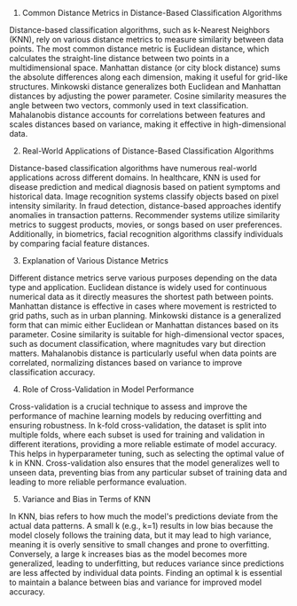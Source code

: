 1. Common Distance Metrics in Distance-Based Classification Algorithms

Distance-based classification algorithms, such as k-Nearest Neighbors (KNN), rely on various distance metrics to measure similarity between data points. The most common distance metric is Euclidean distance, which calculates the straight-line distance between two points in a multidimensional space. Manhattan distance (or city block distance) sums the absolute differences along each dimension, making it useful for grid-like structures. Minkowski distance generalizes both Euclidean and Manhattan distances by adjusting the power parameter. Cosine similarity measures the angle between two vectors, commonly used in text classification. Mahalanobis distance accounts for correlations between features and scales distances based on variance, making it effective in high-dimensional data.

2. Real-World Applications of Distance-Based Classification Algorithms

Distance-based classification algorithms have numerous real-world applications across different domains. In healthcare, KNN is used for disease prediction and medical diagnosis based on patient symptoms and historical data. Image recognition systems classify objects based on pixel intensity similarity. In fraud detection, distance-based approaches identify anomalies in transaction patterns. Recommender systems utilize similarity metrics to suggest products, movies, or songs based on user preferences. Additionally, in biometrics, facial recognition algorithms classify individuals by comparing facial feature distances.

3. Explanation of Various Distance Metrics

Different distance metrics serve various purposes depending on the data type and application. Euclidean distance is widely used for continuous numerical data as it directly measures the shortest path between points. Manhattan distance is effective in cases where movement is restricted to grid paths, such as in urban planning. Minkowski distance is a generalized form that can mimic either Euclidean or Manhattan distances based on its parameter. Cosine similarity is suitable for high-dimensional vector spaces, such as document classification, where magnitudes vary but direction matters. Mahalanobis distance is particularly useful when data points are correlated, normalizing distances based on variance to improve classification accuracy.

4. Role of Cross-Validation in Model Performance

Cross-validation is a crucial technique to assess and improve the performance of machine learning models by reducing overfitting and ensuring robustness. In k-fold cross-validation, the dataset is split into multiple folds, where each subset is used for training and validation in different iterations, providing a more reliable estimate of model accuracy. This helps in hyperparameter tuning, such as selecting the optimal value of k in KNN. Cross-validation also ensures that the model generalizes well to unseen data, preventing bias from any particular subset of training data and leading to more reliable performance evaluation.

5. Variance and Bias in Terms of KNN

In KNN, bias refers to how much the model's predictions deviate from the actual data patterns. A small k (e.g., k=1) results in low bias because the model closely follows the training data, but it may lead to high variance, meaning it is overly sensitive to small changes and prone to overfitting. Conversely, a large k increases bias as the model becomes more generalized, leading to underfitting, but reduces variance since predictions are less affected by individual data points. Finding an optimal k is essential to maintain a balance between bias and variance for improved model accuracy.
